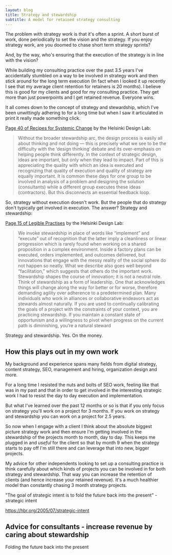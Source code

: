 ```yaml
---
layout: blog
title: Strategy and stewardship
subtitle: A model for retained strategy consulting
---
```


The problem with strategy work is that it's often a sprint. A short burst of work, done periodically to set the vision and the strategy. If you enjoy strategy work, are you doomed to chase short term strategy sprints?

And, by the way, who's ensuring that the execution of the strategy is in line with the vision?

While building my consulting practice over the past 3.5 years I've accidentally stumbled on a way to be involved in strategy work and then stick around for the long term execution (In fact when I looked it up recently I see that my average client retention for retainers is 20 months). I believe this is good for my clients and good for my consulting practice. They get more than just powerpoints and I get retained revenue. Everyone wins.

It all comes down to the concept of strategy and stewardship, which I've been unwittingly adhering to for a long time but when I saw it articulated in print it really made something click.

[Page 40 of Recipes for Systemic Change](http://www.helsinkidesignlab.org/peoplepods/themes/hdl/downloads/In_Studio-Recipes_for_Systemic_Change.pdf) by the Helsinki Design Lab: 

> Without the broader stewardship arc, the design process is easily all about thinking and not doing — this is precisely what we see to be the difficulty with the ‘design thinking’ debate and its over-emphasis on helping people think differently. In the context of strategic design, ideas are important, but only when they lead to impact. Part of this is appreciating the quality with which an idea is executed and recognizing that quality of execution and quality of strategy are equally important. It is common these days for one group to be involved in analysis of a problem and designing the solution (consultants) while a different group executes these ideas (contractors). But this disconnects an essential feedback loop.

So, strategy without execution doesn't work. But the people that do strategy don't typically get involved in execution. The answer? Strategy and stewardship:

[Page 15 of Legible Practises](http://helsinkidesignlab.org/peoplepods/themes/hdl/downloads/Legible_Practises.pdf) by the Helsinki Design Lab:

> We invoke stewardship in place of words like “implement” and “execute” out of recognition that the latter imply a cleanliness or linear progression which is rarely found when working on a shared proposition in a complex environment. Inside a factory plans can be executed, orders implemented, and outcomes delivered, but innovations that engage with the messy reality of the social sphere do not happen so neatly. What we describe also goes well beyond “facilitation,” which suggests that others do the important work. Stewardship shapes the course of innovation; it is not a neutral role. Think of stewardship as a form of leadership. One that acknowledges things will change along the way for better or for worse, therefore demanding agility over adherence to a predetermined plan. Many individuals who work in alliances or collaborative endeavors act as stewards almost naturally. If you are used to continually calibrating the goals of a project with the constraints of your context, you are practicing stewardship. If you maintain a constant state of opportunism and a willingness to pivot when progress on the current path is diminishing, you’re a natural steward

Strategy and stewardship. Yes. On the money.

## How this plays out in my own work

My background and experience spans many fields from digital strategy, content strategy, SEO, management and hiring, organization design and more.

For a long time I resisted the nuts and bolts of SEO work, feeling like that was in my past and that in order to get involved in the interesting strategic work I had to resist the day to day execution and implementation.

But what I've learned over the past 12 months or so is that if you only focus on strategy you'll work on a project for 3 months. If you work on strategy and stewardship you can work on a project for 2.5 years.

So now when I engage with a client I think about the absolute biggest picture strategy work and then ensure I'm getting involved in the stewardship of the projects month to month, day to day. This keeps me plugged in and *useful* for the client so that by month 9 when the strategy starts to pay off I'm still there and can leverage that into new, bigger projects.

My advice for other independents looking to set up a consulting practice is think carefully about which kinds of projects you can be involved in for both strategy and stewardship. That way you can increase the retention of clients (and hence increase your retained revenue). It's a much healthier model than constantly chasing 3 month strategy projects.



"The goal of strategic intent is to fold the future back into the present" - strategic intent

https://hbr.org/2005/07/strategic-intent


## Advice for consultants - increase revenue by caring about stewardship

Folding the future back into the present